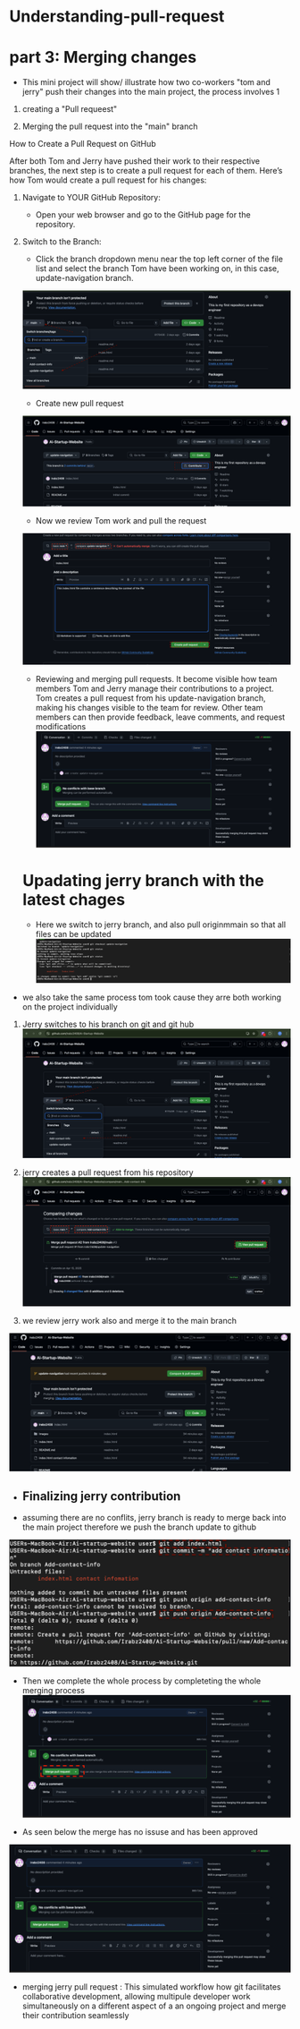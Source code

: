 # Understanding-pull-request
# part 3: Merging changes 
* This mini project will show/ illustrate how two co-workers "tom and jerry" push their changes into the main project, the process involves 
1


1. creating a "Pull requeest"


2. Merging the pull request into the "main" branch


How to Create a Pull Request on GitHub

After both Tom and Jerry have pushed their work to their respective branches, the next step is to create a pull request for each of them. Here’s how Tom would create a pull request for his changes:

1. Navigate to YOUR GitHub Repository:

   - Open your web browser and go to the GitHub page for the repository.

2. Switch to the Branch:

   - Click the branch dropdown menu near the top left corner of the file list and select the branch Tom have been working on, in this case, update-navigation branch.

   ![](./Images/52.github%20branch%20switch%201.png)


   - Create new pull request
  
   ![](./Images/53.%20create%20pull%20request%201.png)

   - Now we review Tom work and pull the request

   ![](./Images/54.review%20tom%20changes.png)


   * Reviewing and merging pull requests. It become visible  how team members Tom and Jerry manage their contributions to a project. Tom creates a pull request from his update-navigation branch, making his changes visible to the team for review. Other team members can then provide feedback, leave comments, and request modifications
   ![](./Images/tom%20merge.png)
   
   # Upadating jerry branch with the latest chages

   * Here we switch to jerry branch, and also pull originmmain so that all files can be updated
   ![](./Images/51.switch%20%20to%20branch%201%20.png)

* we also take the same process tom took cause they arre both working on the project individually 

1. Jerry switches to his branch on git and git hub
![](./Images/56.github%20branch%20switch%202.png)

2. jerry creates a pull request from his repository
![](./Images/57.complete%20pull%20request%202.png)
 
 3. we review jerry work also and merge it to the main branch
 
 ![](./Images/60.%20reviewing%20changes.png)

-  ## Finalizing jerry contribution
* assuming there are no conflits, jerry branch is ready to merge back into the main project therefore we push the branch update to github

![](./Images/59.finalizing%20jerry%20work.png)

* Then we complete the whole process by completeting the whole merging process
![](./Images/final%20merge.png)

* As seen below the merge has no issuse and has been approved 

![](./Images/tom%20merge.png)


* merging jerry pull request : This simulated workflow how git facilitates collaborative development, allowing multipule developer work simultaneously on a different aspect of a an ongoing project and merge their contribution seamlessly 

